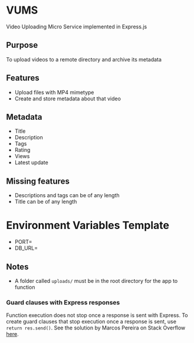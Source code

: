 # VUMS
Video Uploading Micro Service implemented in Express.js

## Purpose
To upload videos to a remote directory and archive its metadata

## Features
- Upload files with MP4 mimetype
- Create and store metadata about that video

## Metadata
- Title
- Description
- Tags
- Rating
- Views
- Latest update

## Missing features
- Descriptions and tags can be of any length
- Title can be of any length

# Environment Variables Template
- PORT=
- DB_URL=

## Notes
- A folder called `uploads/` must be in the root directory for the app to function 

### Guard clauses with Express responses
Function execution does not stop once a response is sent with Express.
To create guard clauses that stop execution once a response is sent, use `return res.send()`.
See the solution by Marcos Pereira on Stack Overflow [here](https://stackoverflow.com/a/25038317).
